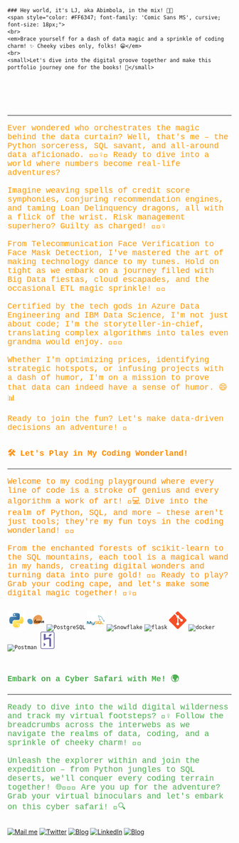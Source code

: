 
    ### Hey world, it's LJ, aka Abimbola, in the mix! 👋🏾
    <span style="color: #FF6347; font-family: 'Comic Sans MS', cursive; font-size: 18px;">
    <br>
    <em>Brace yourself for a dash of data magic and a sprinkle of coding charm! ✨ Cheeky vibes only, folks! 😁</em>
    <br>
    <small>Let's dive into the digital groove together and make this portfolio journey one for the books! 🚀</small>
</span>
<br>
<br>


<br>
<br>


<span style="color: #FF9800; font-family: 'Courier New'; font-size: 18px;">
    <!--<strong>Unveiling the Data Maestro!</strong> -->
    <hr>
    Ever wondered who orchestrates the magic behind the data curtain? Well, that's me – the Python sorceress, SQL savant, and all-around data aficionado. 🧙🏾‍♀️✨ Ready to dive into a world where numbers become real-life adventures?
    <br><br>
    Imagine weaving spells of credit score symphonies, conjuring recommendation engines, and taming Loan Delinquency dragons, all with a flick of the wrist. Risk management superhero? Guilty as charged! 🦸🏾‍♀️
    <br><br>
    From Telecommunication Face Verification to Face Mask Detection, I've mastered the art of making technology dance to my tunes. Hold on tight as we embark on a journey filled with Big Data fiestas, cloud escapades, and the occasional ETL magic sprinkle! 🚀💫
    <br><br>
    Certified by the tech gods in Azure Data Engineering and IBM Data Science, I'm not just about code; I'm the storyteller-in-chief, translating complex algorithms into tales even grandma would enjoy. 💬👵🏾
    <br><br>
    Whether I'm optimizing prices, identifying strategic hotspots, or infusing projects with a dash of humor, I'm on a mission to prove that data can indeed have a sense of humor. 😄📊 
    <br> <br>
    Ready to join the fun? Let's make data-driven decisions an adventure! 🌟
</span>
<br>
<br>
<br>
<span style="color: #FF8C00; font-family: 'Courier New', monospace; font-size: 18px;">
    <strong>🛠 Let's Play in My Coding Wonderland!</strong>
    <hr>
    Welcome to my coding playground where every line of code is a stroke of genius and every algorithm a work of art! 🎨💻 Dive into the realm of Python, SQL, and more – these aren't just tools; they're my fun toys in the coding wonderland! 🚀✨
    <br><br>
    From the enchanted forests of scikit-learn to the SQL mountains, each tool is a magical wand in my hands, creating digital wonders and turning data into pure gold! 💫✨ Ready to play? Grab your coding cape, and let's make some digital magic together! 🧙‍♀️✨
</span>
<br>
<br>

<code><img height="40" src="https://raw.githubusercontent.com/devicons/devicon/master/icons/python/python-original.svg" title="python"></code>
<code><img height="40" src="https://raw.githubusercontent.com/github/explore/80688e429a7d4ef2fca1e82350fe8e3517d3494d/topics/scikit-learn/scikit-learn.png" title="sklearn"></code>
<code><img height="40" src="https://www.vectorlogo.zone/logos/postgresql/postgresql-icon.svg" title="PostgreSQL"></code>
<code><img height="40" src="https://raw.githubusercontent.com/devicons/devicon/master/icons/mysql/mysql-original-wordmark.svg" title="mysql"></code>
<code><img height="40" src="https://www.vectorlogo.zone/logos/snowflake/snowflake-icon.svg" title="Snowflake"></code>
<code><img height="40" src="https://www.vectorlogo.zone/logos/pocoo_flask/pocoo_flask-icon.svg" title="flask"></code>
<code><img height="40" src="https://raw.githubusercontent.com/devicons/devicon/master/icons/git/git-original.svg" title="git"></code>
<code><img height="40" src="https://www.vectorlogo.zone/logos/docker/docker-icon.svg" title="docker"></code>
<code><img height="40" src="https://www.vectorlogo.zone/logos/getpostman/getpostman-icon.svg" title="Postman"></code>
<code><img height="40" src="https://raw.githubusercontent.com/devicons/devicon/master/icons/heroku/heroku-original.svg" title="heroku"></code>
<br>
<br>
<br>

<span style="color: #4CAF50; font-family: 'Courier New'; font-size: 18px;">
    <strong>Embark on a Cyber Safari with Me! 🌍</strong>
    <hr>
    Ready to dive into the wild digital wilderness and track my virtual footsteps? 🕵️‍♀️ Follow the breadcrumbs across the interwebs as we navigate the realms of data, coding, and a sprinkle of cheeky charm! 🚀✨
    <br><br>
    Unleash the explorer within and join the expedition – from Python jungles to SQL deserts, we'll conquer every coding terrain together! 🌐👩🏾‍💻 Are you up for the adventure? Grab your virtual binoculars and let's embark on this cyber safari! 🧭🔍
</span>
<br>
<br>

[![Mail me](https://img.shields.io/badge/abimbolamuritala65@gmail.com-c0392b?style=flat&logo=gmail&logoColor=white)](abimbolamuritala65@gmail.com)
[![Twitter](https://img.shields.io/badge/@bimbomuri-00ACEE?style=flat&logo=twitter&logoColor=white)](https://twitter.com/bimbomuri)
[![Blog](https://img.shields.io/badge/Medium-black?style=flat&logo=Medium&logoColor=white)](https://bimbomuri.medium.com/)
[![LinkedIn](https://img.shields.io/badge/LinkedIn-0077B5?style=flat&logo=linkedin&logoColor=white)](https://www.linkedin.com/in/abimbola-muritala-abb6b3149/)
[![Blog](https://img.shields.io/badge/Portfolio-black?style=flat&logo=Web&logoColor=white)](https://github.com/bimbomuri)

